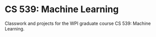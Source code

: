 # CS 539: Machine Learning

Classwork and projects for the WPI graduate course CS 539: Machine Learning.
